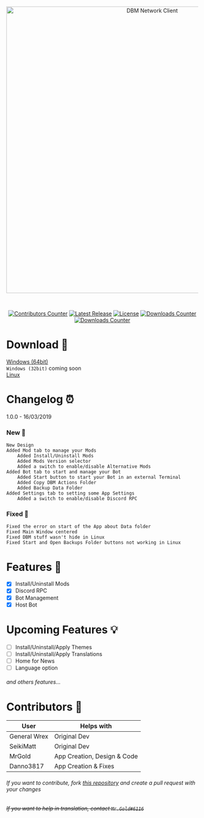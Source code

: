 <div align="center">
  <br />
  <p>
    <a href="https://github.com/Discord-Bot-Maker-Mods/DBM-Network-Client"><img src="https://cdn.discordapp.com/attachments/485742173036216337/556246092602409006/banner.png" width="750" alt="DBM Network Client" /></a>
  </p>
  <br />
  <p>
    <a href=""><img src="https://img.shields.io/github/contributors/Discord-Bot-Maker-Mods/DBM-Network-Client.svg?style=for-the-badge" alt="Contributors Counter" /></a>
    <a href=""><img src="https://img.shields.io/github/release/Discord-Bot-Maker-Mods/DBM-Network-Client.svg?style=for-the-badge" alt="Latest Release" /></a>
    <a href=""><img src="https://img.shields.io/github/license/Discord-Bot-Maker-Mods/DBM-Network-Client.svg?style=for-the-badge" alt="License" /></a>
    <a href=""><img src="https://img.shields.io/github/downloads/Discord-Bot-Maker-Mods/DBM-Network-Client/latest/dbm-network-client-setup-1.0.0.exe.svg?style=for-the-badge" alt="Downloads Counter" /></a>
    <a href=""><img src="https://img.shields.io/github/downloads/Discord-Bot-Maker-Mods/DBM-Network-Client/latest/dbm-network-client-1.0.0-x86_64.AppImage.svg?style=for-the-badge" alt="Downloads Counter" /></a>

</div>

# Download 📂
[Windows (64bit)](https://github.com/Discord-Bot-Maker-Mods/DBM-Network-Client/releases/download/v1.0.0/dbm-network-client-setup-1.0.0.exe)<br>
`Windows (32bit)` coming soon<br>
[Linux](https://github.com/Discord-Bot-Maker-Mods/DBM-Network-Client/releases/download/v1.0.0/dbm-network-client-1.0.0-x86_64.AppImage)

# Changelog ⏰
1.0.0 - 16/03/2019
### New 🎉
```
New Design
Added Mod tab to manage your Mods
    Added Install/Uninstall Mods
    Added Mods Version selector
    Added a switch to enable/disable Alternative Mods
Added Bot tab to start and manage your Bot
    Added Start button to start your Bot in an external Terminal
    Added Copy DBM Actions Folder
    Added Backup Data Folder
Added Settings tab to setting some App Settings
    Added a switch to enable/disable Discord RPC
```

### Fixed 📌
```
Fixed the error on start of the App about Data folder
Fixed Main Window centered
Fixed DBM stuff wasn't hide in Linux
Fixed Start and Open Backups Folder buttons not working in Linux
```

# Features 📃
- [x] Install/Uninstall Mods<br>
- [x] Discord RPC
- [x] Bot Management<br>
- [x] Host Bot

# Upcoming Features 💡
- [ ] Install/Uninstall/Apply Themes<br>
- [ ] Install/Uninstall/Apply Translations<br>
- [ ] Home for News<br>
- [ ] Language option<br>
###### and others features...

# Contributors 🤝

| User | Helps with |
|-|-|
|General Wrex|Original Dev|
|SeikiMatt|Original Dev|
|MrGold|App Creation, Design & Code|
|Danno3817|App Creation & Fixes|

###### If you want to contribute, fork [this repository](https://github.com/Discord-Bot-Maker-Mods/DBM-Network-Client/tree/Alpha-1.0.0) and create a pull request with your changes
###### ~~If you want to help in translation, contact `Mr.Gold#6116`~~
